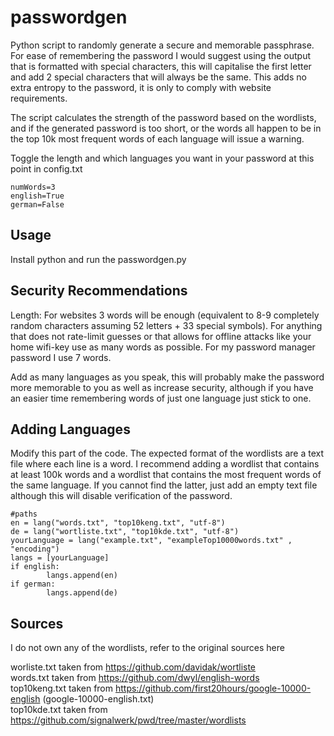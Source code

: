 # passwordgen
Python script to randomly generate a secure and memorable passphrase.
For ease of remembering the password I would suggest using the output that is formatted with special characters, this will capitalise the first letter and add 2 special characters that will always be the same. This adds no extra entropy to the password, it is only to comply with website requirements.

The script calculates the strength of the password based on the wordlists, and if the generated password is too short, or the words all happen to be in the top 10k most frequent words of each language will issue a warning.  

Toggle the length and which languages you want in your password at this point in config.txt

```
numWords=3
english=True
german=False
```

## Usage
Install python and run the passwordgen.py

## Security Recommendations

Length: For websites 3 words will be enough (equivalent to 8-9 completely random characters assuming 52 letters + 33 special symbols).
For anything that does not rate-limit guesses or that allows for offline attacks like your home wifi-key use as many words as possible.
For my password manager password I use 7 words.

Add as many languages as you speak, this will probably make the password more memorable to you as well as increase security, although if you have an easier time remembering words of just one language just stick to one. 


## Adding Languages

Modify this part of the code. 
The expected format of the wordlists are a text file where each line is a word.
I recommend adding a wordlist that contains at least 100k words and a wordlist that contains the most frequent words of the same language.
If you cannot find the latter, just add an empty text file although this will disable verification of the password.

```
#paths
en = lang("words.txt", "top10keng.txt", "utf-8")
de = lang("wortliste.txt", "top10kde.txt", "utf-8")
yourLanguage = lang("example.txt", "exampleTop10000words.txt" , "encoding")
langs = [yourLanguage]
if english:
        langs.append(en)
if german:
        langs.append(de)

```

## Sources
I do not own any of the wordlists, refer to the original sources here

worliste.txt taken from https://github.com/davidak/wortliste  
words.txt taken from https://github.com/dwyl/english-words  
top10keng.txt taken from https://github.com/first20hours/google-10000-english (google-10000-english.txt)  
top10kde.txt taken from https://github.com/signalwerk/pwd/tree/master/wordlists  

